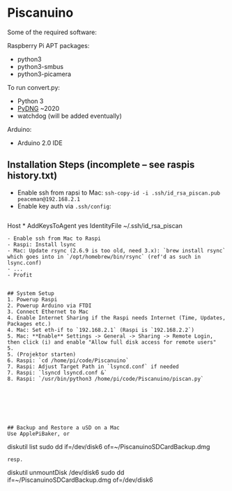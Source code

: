 # Piscanuino

Some of the required software:

Raspberry Pi APT packages:
- python3
- python3-smbus
- python3-picamera

To run convert.py:
- Python 3
- [PyDNG](https://github.com/schoolpost/PyDNG) ~2020
- watchdog (will be added eventually)

Arduino:
- Arduino 2.0 IDE

## Installation Steps (incomplete – see raspis history.txt)
- Enable ssh from rapsi to Mac: `ssh-copy-id -i .ssh/id_rsa_piscan.pub peaceman@192.168.2.1`
- Enable key auth via `.ssh/config`: 
    ````
Host *
  AddKeysToAgent yes
  IdentityFile ~/.ssh/id_rsa_piscan
  ```
- Enable ssh from Mac to Raspi
- Raspi: Install lsync
- Mac: Update rsync (2.6.9 is too old, need 3.x): `brew install rsync` which goes into in `/opt/homebrew/bin/rsync` (ref'd as such in lsync.conf)
- ...
- Profit


## System Setup
1. Powerup Raspi
2. Powerup Arduino via FTDI
3. Connect Ethernet to Mac
4. Enable Internet Sharing if the Raspi needs Internet (Time, Updates, Packages etc.)
4. Mac: Set eth-if to `192.168.2.1` (Raspi is `192.168.2.2`)
5. Mac: **Enable** Settings -> General -> Sharing -> Remote Login, then click (i) and enable "Allow full disk access for remote users"
5. 
5. (Projektor starten)
6. Raspi: `cd /home/pi/code/Piscanuino`
7. Raspi: Adjust Target Path in `lsyncd.conf` if needed
7. Raspi: `lsyncd lsyncd.conf &`
8. Raspi: `/usr/bin/python3 /home/pi/code/Piscanuino/piscan.py`







## Backup and Restore a uSD on a Mac
Use ApplePiBaker, or 
```
diskutil list
sudo dd if=/dev/disk6 of=~/PiscanuinoSDCardBackup.dmg
````
resp.
````
diskutil unmountDisk /dev/disk6
sudo dd if=~/PiscanuinoSDCardBackup.dmg of=/dev/disk6
```
